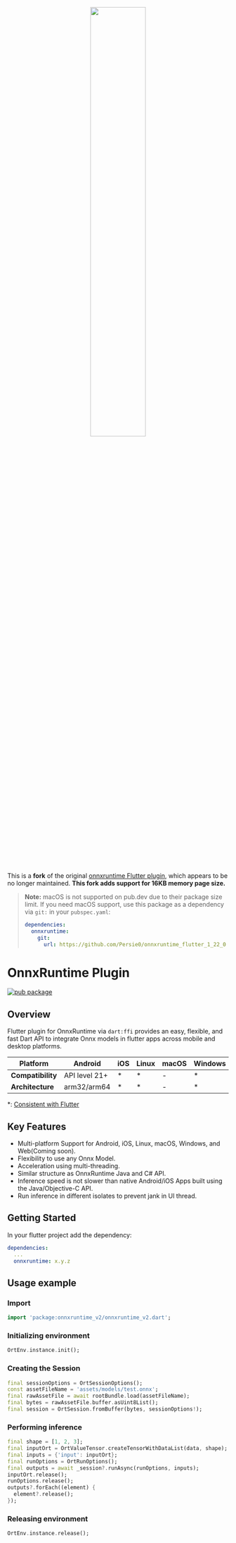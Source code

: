 <p align="center"><img width="50%" src="https://github.com/microsoft/onnxruntime/raw/main/docs/images/ONNX_Runtime_logo_dark.png" /></p>

This is a **fork** of the original [onnxruntime Flutter plugin](https://github.com/aztlan/flutter_onnxruntime), which appears to be no longer maintained.
**This fork adds support for 16KB memory page size.**

> **Note:** macOS is not supported on pub.dev due to their package size limit. If you need macOS support, use this package as a dependency via `git:` in your `pubspec.yaml`:
>
> ```yaml
> dependencies:
>   onnxruntime:
>     git:
>       url: https://github.com/Persie0/onnxruntime_flutter_1_22_0
> ```

# OnnxRuntime Plugin
[![pub package](https://img.shields.io/pub/v/onnxruntime.svg)](https://pub.dev/packages/onnxruntime)

## Overview

Flutter plugin for OnnxRuntime via `dart:ffi` provides an easy, flexible, and fast Dart API to integrate Onnx models in flutter apps across mobile and desktop platforms.

| **Platform**      | Android       | iOS | Linux | macOS | Windows |
|-------------------|---------------|-----|-------|-------|---------|
| **Compatibility** | API level 21+ | *   | *     | -     | *       |
| **Architecture**  | arm32/arm64   | *   | *     | -     | *       |

*: [Consistent with Flutter](https://docs.flutter.dev/reference/supported-platforms)

## Key Features

* Multi-platform Support for Android, iOS, Linux, macOS, Windows, and Web(Coming soon).
* Flexibility to use any Onnx Model.
* Acceleration using multi-threading.
* Similar structure as OnnxRuntime Java and C# API.
* Inference speed is not slower than native Android/iOS Apps built using the Java/Objective-C API.
* Run inference in different isolates to prevent jank in UI thread.

## Getting Started

In your flutter project add the dependency:

```yml
dependencies:
  ...
  onnxruntime: x.y.z
```

## Usage example

### Import

```dart
import 'package:onnxruntime_v2/onnxruntime_v2.dart';
```

### Initializing environment

```dart
OrtEnv.instance.init();
```

### Creating the Session

```dart
final sessionOptions = OrtSessionOptions();
const assetFileName = 'assets/models/test.onnx';
final rawAssetFile = await rootBundle.load(assetFileName);
final bytes = rawAssetFile.buffer.asUint8List();
final session = OrtSession.fromBuffer(bytes, sessionOptions!);
```

### Performing inference

```dart
final shape = [1, 2, 3];
final inputOrt = OrtValueTensor.createTensorWithDataList(data, shape);
final inputs = {'input': inputOrt};
final runOptions = OrtRunOptions();
final outputs = await _session?.runAsync(runOptions, inputs);
inputOrt.release();
runOptions.release();
outputs?.forEach((element) {
  element?.release();
});
```

### Releasing environment

```dart
OrtEnv.instance.release();
```
